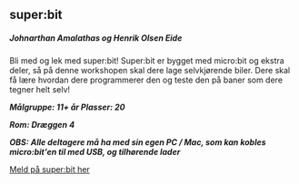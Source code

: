 ## super:bit
##### Johnarthan Amalathas og Henrik Olsen Eide

Bli med og lek med super:bit! 
Super:bit er bygget med micro:bit og ekstra deler, så på denne workshopen skal dere lage selvkjørende biler. 
Dere skal få lære hvordan dere programmerer den og teste den på baner som dere tegner helt selv!



***Målgruppe: 11+ år      Plasser: 20***

***Rom: Dræggen 4***

***OBS: Alle deltagere må ha med sin egen PC / Mac, som kan kobles micro:bit'en til med USB, og tilhørende lader***

[Meld på super:bit her](https://boosterconf.ticketco.events/no/nb/e/superbit_2024)